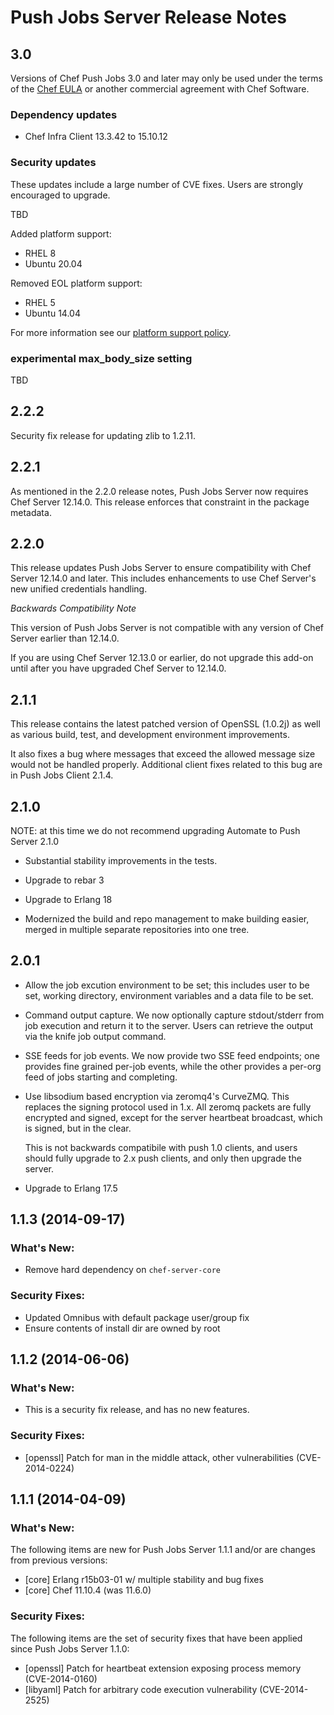# Push Jobs Server Release Notes

## 3.0

Versions of Chef Push Jobs 3.0 and later may only be used under the terms of the [Chef EULA](https://www.chef.io/end-user-license-agreement/) or another commercial agreement with Chef Software.

### Dependency updates
- Chef Infra Client 13.3.42 to 15.10.12

### Security updates

These updates include a large number of CVE fixes. Users are strongly encouraged to upgrade.

TBD

Added platform support:
- RHEL 8
- Ubuntu 20.04

Removed EOL platform support:
- RHEL 5
- Ubuntu 14.04

For more information see our [platform support policy](https://docs.chef.io/platforms/#platform-end-of-life-policy).

### experimental max\_body\_size setting

TBD

## 2.2.2

Security fix release for updating zlib to 1.2.11.

## 2.2.1

As mentioned in the 2.2.0 release notes, Push Jobs Server now requires
Chef Server 12.14.0. This release enforces that constraint in the
package metadata.

## 2.2.0

This release updates Push Jobs Server to ensure compatibility with
Chef Server 12.14.0 and later.  This includes enhancements to use
Chef Server's new unified credentials handling.

*Backwards Compatibility Note*

This version of Push Jobs Server is not compatible with any version of Chef Server earlier
than 12.14.0.

If you are using Chef Server 12.13.0 or earlier, do not upgrade this add-on
until after you have upgraded Chef Server to 12.14.0.

## 2.1.1
This release contains the latest patched version of OpenSSL (1.0.2j) as well as
various build, test, and development environment improvements.

It also fixes a bug where messages that exceed the allowed message size would
not be handled properly. Additional client fixes related to this bug are
in Push Jobs Client 2.1.4.

## 2.1.0
NOTE: at this time we do not recommend upgrading Automate to Push Server 2.1.0

* Substantial stability improvements in the tests.

* Upgrade to rebar 3

* Upgrade to Erlang 18

* Modernized the build and repo management to make building easier,
  merged in multiple separate repositories into one tree.

## 2.0.1

* Allow the job excution environment to be set; this includes user to
  be set, working directory, environment variables and a data file to
  be set.

* Command output capture. We now optionally capture stdout/stderr from job
  execution and return it to the server. Users can retrieve the output
  via the knife job output command.

* SSE feeds for job events. We now provide two SSE feed endpoints; one
  provides fine grained per-job events, while the other provides a
  per-org feed of jobs starting and completing.

* Use libsodium based encryption via zeromq4's CurveZMQ. This replaces
  the signing protocol used in 1.x. All zeromq packets are fully
  encrypted and signed, except for the server heartbeat broadcast,
  which is signed, but in the clear.

  This is not backwards compatibile with push 1.0 clients, and users
  should fully upgrade to 2.x push clients, and only then upgrade the server.

* Upgrade to Erlang 17.5


## 1.1.3 (2014-09-17)

### What's New:

* Remove hard dependency on `chef-server-core`

### Security Fixes:

* Updated Omnibus with default package user/group fix
* Ensure contents of install dir are owned by root

## 1.1.2 (2014-06-06)

### What's New:

* This is a security fix release, and has no new features.

### Security Fixes:

* [openssl] Patch for man in the middle attack, other vulnerabilities (CVE-2014-0224)

## 1.1.1 (2014-04-09)

### What's New:

The following items are new for Push Jobs Server 1.1.1 and/or are changes from previous versions:

* [core] Erlang r15b03-01 w/ multiple stability and bug fixes
* [core] Chef 11.10.4 (was 11.6.0)

### Security Fixes:

The following items are the set of security fixes that have been applied since Push Jobs Server 1.1.0:

* [openssl] Patch for heartbeat extension exposing process memory (CVE-2014-0160)
* [libyaml] Patch for arbitrary code execution vulnerability (CVE-2014-2525)

